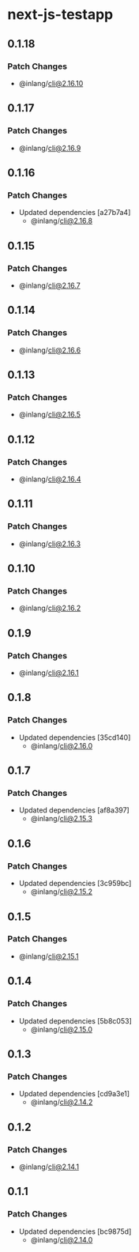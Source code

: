 # next-js-testapp

## 0.1.18

### Patch Changes

- @inlang/cli@2.16.10

## 0.1.17

### Patch Changes

- @inlang/cli@2.16.9

## 0.1.16

### Patch Changes

- Updated dependencies [a27b7a4]
  - @inlang/cli@2.16.8

## 0.1.15

### Patch Changes

- @inlang/cli@2.16.7

## 0.1.14

### Patch Changes

- @inlang/cli@2.16.6

## 0.1.13

### Patch Changes

- @inlang/cli@2.16.5

## 0.1.12

### Patch Changes

- @inlang/cli@2.16.4

## 0.1.11

### Patch Changes

- @inlang/cli@2.16.3

## 0.1.10

### Patch Changes

- @inlang/cli@2.16.2

## 0.1.9

### Patch Changes

- @inlang/cli@2.16.1

## 0.1.8

### Patch Changes

- Updated dependencies [35cd140]
  - @inlang/cli@2.16.0

## 0.1.7

### Patch Changes

- Updated dependencies [af8a397]
  - @inlang/cli@2.15.3

## 0.1.6

### Patch Changes

- Updated dependencies [3c959bc]
  - @inlang/cli@2.15.2

## 0.1.5

### Patch Changes

- @inlang/cli@2.15.1

## 0.1.4

### Patch Changes

- Updated dependencies [5b8c053]
  - @inlang/cli@2.15.0

## 0.1.3

### Patch Changes

- Updated dependencies [cd9a3e1]
  - @inlang/cli@2.14.2

## 0.1.2

### Patch Changes

- @inlang/cli@2.14.1

## 0.1.1

### Patch Changes

- Updated dependencies [bc9875d]
  - @inlang/cli@2.14.0
